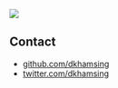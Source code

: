 ![](http://i.giphy.com/JlxFcvNuzlPYA.gif)

## Contact

- [github.com/dkhamsing](https://github.com/dkhamsing)
- [twitter.com/dkhamsing](https://twitter.com/dkhamsing)

